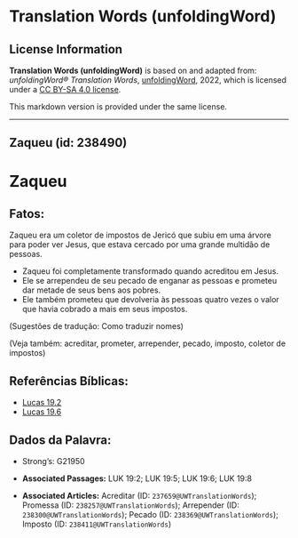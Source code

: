 # Translation Words (unfoldingWord)

## License Information

**Translation Words (unfoldingWord)** is based on and adapted from: _unfoldingWord® Translation Words_, [unfoldingWord](https://unfoldingword.org/utw), 2022, which is licensed under a [CC BY-SA 4.0 license](https://creativecommons.org/licenses/by-sa/4.0/legalcode.en).

This markdown version is provided under the same license.



--------------------------------

## Zaqueu (id: 238490)

Zaqueu
======

Fatos:
------

Zaqueu era um coletor de impostos de Jericó que subiu em uma árvore para poder ver Jesus, que estava cercado por uma grande multidão de pessoas.

* Zaqueu foi completamente transformado quando acreditou em Jesus.
* Ele se arrependeu de seu pecado de enganar as pessoas e prometeu dar metade de seus bens aos pobres.
* Ele também prometeu que devolveria às pessoas quatro vezes o valor que havia cobrado a mais em seus impostos.

(Sugestões de tradução: Como traduzir nomes)

(Veja também: acreditar, prometer, arrepender, pecado, imposto, coletor de impostos)

Referências Bíblicas:
---------------------

* [Lucas 19\.2](https://ref.ly/Luke19:2)
* [Lucas 19\.6](https://ref.ly/Luke19:6)

Dados da Palavra:
-----------------

* Strong’s: G21950

* **Associated Passages:** LUK 19:2; LUK 19:5; LUK 19:6; LUK 19:8
* **Associated Articles:** Acreditar (ID: `237659@UWTranslationWords`); Promessa (ID: `238257@UWTranslationWords`); Arrepender (ID: `238300@UWTranslationWords`); Pecado (ID: `238369@UWTranslationWords`); Imposto (ID: `238411@UWTranslationWords`)

